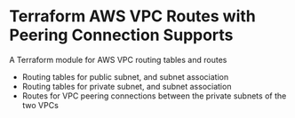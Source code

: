 # Terraform AWS VPC Routes with Peering Connection Supports

A Terraform module for AWS VPC routing tables and routes

- Routing tables for public subnet, and subnet association
- Routing tables for private subnet, and subnet association
- Routes for VPC peering connections between the private subnets of the two VPCs
